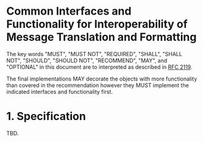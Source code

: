 # Common Interfaces and Functionality for Interoperability of Message Translation and Formatting

The key words "MUST", "MUST NOT", "REQUIRED", "SHALL", "SHALL NOT", "SHOULD",
"SHOULD NOT", "RECOMMEND", "MAY", and "OPTIONAL" in this document are to
interpreted as described in [RFC 2119][].

The final implementations MAY decorate the objects with more functionality than
covered in the recommendation however they MUST implement the indicated
interfaces and functionality first.

[RFC 2119]: http://tools.ietf.org/html/rfc2119

# 1. Specification

TBD.
